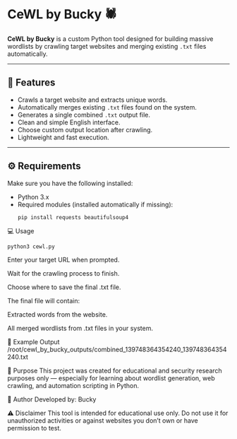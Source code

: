 # CeWL by Bucky 🕷️

**CeWL by Bucky** is a custom Python tool designed for building massive wordlists by crawling target websites and merging existing `.txt` files automatically.

---

## 🚀 Features
- Crawls a target website and extracts unique words.
- Automatically merges existing `.txt` files found on the system.
- Generates a single combined `.txt` output file.
- Clean and simple English interface.
- Choose custom output location after crawling.
- Lightweight and fast execution.

---

## ⚙️ Requirements
Make sure you have the following installed:

- Python 3.x  
- Required modules (installed automatically if missing):
  ```bash
  pip install requests beautifulsoup4

 💻 Usage
 ```
 python3 cewl.py
```
Enter your target URL when prompted.

Wait for the crawling process to finish.

Choose where to save the final .txt file.

The final file will contain:

Extracted words from the website.

All merged wordlists from .txt files in your system.

📁 Example Output
/root/cewl_by_bucky_outputs/combined_139748364354240_139748364354240.txt

🧠 Purpose
This project was created for educational and security research purposes only — especially for learning about wordlist generation, web crawling, and automation scripting in Python.

👤 Author
Developed by: Bucky

⚠️ Disclaimer
This tool is intended for educational use only.
Do not use it for unauthorized activities or against websites you don’t own or have permission to test.
